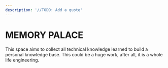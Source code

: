 ```yaml
---
description: '//TODO: Add a quote'
---
```


# MEMORY PALACE

This space aims to collect all technical knowledge learned to build a personal knowledge base. This could be a huge work, after all, it is a whole life engineering.

